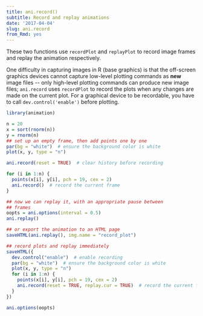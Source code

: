 ```yaml
---
title: ani.record()
subtitle: Record and replay animations
date: '2017-04-04'
slug: ani.record
from_Rmd: yes
---
```


These two functions use `recordPlot` and `replayPlot`
to record image frames and replay the animation respectively.

One difficulty in capturing images in R (base graphics) is that the
off-screen graphics devices cannot capture low-level plotting commands as
**new** image files -- only high-level plotting commands can produce new
image files; `ani.record` uses `recordPlot` to record
the plots when any changes are made on the current plot. For a graphical
device to be recordable, you have to call `dev.control('enable')` before
plotting.
 

```r
library(animation)

n = 20
x = sort(rnorm(n))
y = rnorm(n)
## set up an empty frame, then add points one by one
par(bg = "white")  # ensure the background color is white
plot(x, y, type = "n")

ani.record(reset = TRUE)  # clear history before recording

for (i in 1:n) {
  points(x[i], y[i], pch = 19, cex = 2)
  ani.record()  # record the current frame
}

## now we can replay it, with an appropriate pause between
## frames
oopts = ani.options(interval = 0.5)
ani.replay()

## or export the animation to an HTML page
saveHTML(ani.replay(), img.name = "record_plot")

## record plots and replay immediately
saveHTML({
  dev.control("enable")  # enable recording
  par(bg = "white")  # ensure the background color is white
  plot(x, y, type = "n")
  for (i in 1:n) {
    points(x[i], y[i], pch = 19, cex = 2)
    ani.record(reset = TRUE, replay.cur = TRUE)  # record the current frame
  }
})

ani.options(oopts)
```
